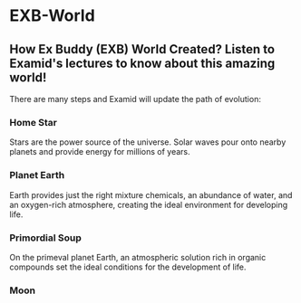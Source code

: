 # EXB-World
## How Ex Buddy (EXB) World Created? Listen to Examid's lectures to know about this amazing world!

There are many steps and Examid will update the path of evolution:

### Home Star
Stars are the power source of the universe. Solar waves pour onto nearby planets and provide energy for millions of years.

### Planet Earth
Earth provides just the right mixture chemicals, an abundance of water, and an oxygen-rich atmosphere, creating the ideal environment for developing life.

### Primordial Soup
On the primeval planet Earth, an atmospheric solution rich in organic compounds set the ideal conditions for the development of life.

### Moon
